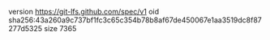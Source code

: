 version https://git-lfs.github.com/spec/v1
oid sha256:43a260a9c737bf1fc3c65c354b78b8af67de450067e1aa3519dc8f87277d5325
size 7365
